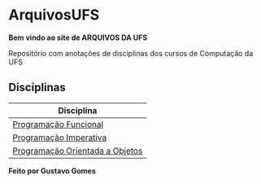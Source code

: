# ArquivosUFS 
**Bem vindo ao site de ARQUIVOS DA UFS**

Repositório com anotações de disciplinas dos cursos de Computação da UFS

## Disciplinas

| Disciplina                                                                       |
| -------------------------------------------------------------------------------- |
| [Programação Funcional](./Programação%20Funcional/Menu.md)                            |
| [Programação Imperativa](./Programação%20Imperativa/Menu.md)                       |
| [Programação Orientada a Objetos](./Programação%20Orientada%20a%20Objetos/Menu.md) |


**Feito por Gustavo Gomes**



